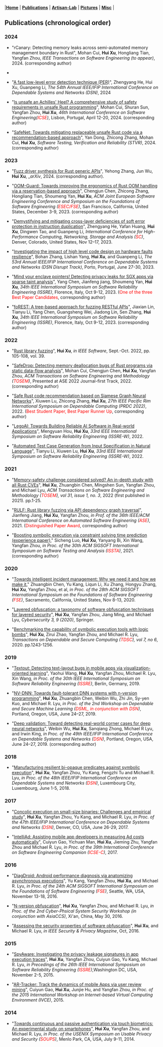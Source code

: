 |[<b>Home</b>](https://hxuhack.github.io/) | [<b>Publications</b>](../publication/list) | [<b>Artisan-Lab</b>](../lab/page) | [<b>Pictures</b>](../photo/page) | [<b>Misc</b>](../misc/list) |

## Publications (chronological order)

### 2024

- "rCanary: Detecting memory leaks across semi-automated memory management boundary in Rust", Mohan Cui, **Hui Xu**, Hongliang Tian, Yangfan Zhou, _IEEE Transactions on Software Engineering (to appear)_, 2024. (corresponding author)
- 
- "[A fast low-level error detection technique (PER)]()", Zhengyang He, Hui Xu, Guanpeng Li, _The 54th Annual IEEE/IFIP International Conference on Dependable Systems and Networks (DSN)_, 2024

- "[Is unsafe an Achilles' Heel? A comprehensive study of safety requirements in unsafe Rust programming](https://arxiv.org/pdf/2308.04785)", Mohan Cui, Shuran Sun, Yangfan Zhou, **Hui Xu**, _46th International Conference on Software Engineering(<span style="color: red">ICSE</span>)_, Lisbon, Portugal, April 12-20, 2024. (corresponding author) 

- "[SafeNet: Towards mitigating replaceable unsafe Rust code via a recommendation-based approach]()", Yan Dong, Zhicong Zhang, Mohan Cui, **Hui Xu**, _Software Testing, Verification and Reliability (STVR)_, 2024. (corresponding author) 

### 2023

- "[Fuzz driver synthesis for Rust generic APIs](https://arxiv.org/abs/2312.10676)", Yehong Zhang, Jun Wu, **Hui Xu**, __arXiv_, 2024. (corresponding author).

- "[OOM-Guard: Towards improving the ergonomics of Rust OOM handling via a reservation-based approach](https://dl.acm.org/doi/10.1145/3611643.3616303)", Chengjun Chen, Zhicong Zhang, Hongliang Tian, Shoumeng Yan, **Hui Xu**, _ACM Joint European Software Engineering Conference and Symposium on the Foundations of Software Engineering (<span style="color: red">ESEC/FSE</span>)_, San Francisco, California, United States, December 3-9, 2023. (corresponding author)

- "[Demystifying and mitigating cross-layer deficiencies of soft error protection in instruction duplication](https://cgi.luddy.indiana.edu/~ditao/paper/SC23-SDC.pdf)", Zhengyang He, Yafan Huang, **Hui Xu**, Dingwen Tao, and Guanpeng Li, _International Conference for High-Performance Computing, Networking, Storage and Analysis (<span style="color: red">SC</span>)_, Denver, Colorado, United States, Nov 12–17, 2023.

- "[Investigating the impact of high level code design on hardware faults resilience](https://ieeexplore.ieee.org/document/10206895/)", Bohan Zhang, Lishan Yang, **Hui Xu**, and Guanpeng Li, _The 53rd Annual IEEE/IFIP International Conference on Dependable Systems and Networks (DSN Disrupt Track)_, Porto, Portugal, June 27-30, 2023.

- "[Mind your enclave pointers! Detecting privacy leaks for SGX apps via sparse taint analysis](https://www.computer.org/csdl/proceedings-article/issre/2023/159400a024/1RKjmFtagmc)", Yang Chen, Jianfeng jiang, Shoumeng Yan, **Hui Xu**, _34th IEEE International Symposium on Software Reliability Engineering (ISSRE)_, Florence, Italy, Oct 9-12, 2023. (<span style="color: red">One of the three Best Paper Candidates</span>, corresponding author)

- "[foREST: A tree-based approach for fuzzing RESTful APIs](https://www.computer.org/csdl/proceedings-article/issre/2023/159400a695/1RKjn2C2ySk)", Jiaxian Lin, Tianyu Li, Yang Chen, Guangsheng Wei, Jiadong Lin, Sen Zhang, **Hui Xu**, _34th IEEE International Symposium on Software Reliability Engineering (ISSRE)_, Florence, Italy, Oct 9-12, 2023. (corresponding author)

### 2022

- "[Rust library fuzzing](https://doi.ieeecomputersociety.org/10.1109/MS.2022.3176657)", **Hui Xu**, _in IEEE Software_, Sept.-Oct. 2022, pp. 105-108, vol. 39.

- "[SafeDrop: Detecting memory deallocation bugs of Rust programs via static data-flow analysis](https://dl.acm.org/doi/10.1145/3542948)", Mohan Cui, Chengjun Chen, **Hui Xu**, Yangfan Zhou, _ACM Transactions on Software Engineering and Methodology (<span style="color: red">TOSEM</span>)_, Presented at ASE 2022 Journal-first Track, 2022. (corresponding author)

- "[Safe Rust code recommendation based on Siamese Graph Neural Networks](https://ieeexplore.ieee.org/document/10027825/)", Xiuwen Lu, Zhicong Zhang, **Hui Xu**, _27th IEEE Pacific Rim International Symposium on Dependable Computing (PRDC 2022)_, 2022. (<span style="color: red">Best Student Paper, Best Paper Runner Up</span>, corresponding author)

- "[LegoAI: Towards Building Reliable AI Software in Real-world Applications](https://ieeexplore.ieee.org/document/9985079/)", Mengyuan Hou, **Hui Xu**,  _33rd IEEE International Symposium on Software Reliability Engineering (ISSRE-W)_, 2022. 

- "[Automated Test Case Generation from Input Specification in Natural Language](https://ieeexplore.ieee.org/document/9985163)", Tianyu Li, Xiuwen Lu, **Hui Xu**,  _33rd IEEE International Symposium on Software Reliability Engineering (ISSRE-W)_, 2022. 

### 2021

- "[Memory-safety challenge considered solved? An in-depth study with all Rust CVEs](https://dl.acm.org/doi/10.1145/3466642)", **Hui Xu**, Zhuangbin Chen, Mingshen Sun, Yangfan Zhou, and Michael Lyu, _ACM Transactions on Software Engineering and Methodology (<span style="color: red">TOSEM</span>), vol 31, issue 1, no. 3_, 2022 (first published in 2021). pp.1-25.

- "[RULF: Rust library fuzzing via API dependency graph traversal](https://ieeexplore.ieee.org/abstract/document/9678813)", Jianfeng Jiang, **Hui Xu**, Yangfan Zhou, _in Prof. of the 36th IEEE/ACM International Conference on Automated Software Engineering (<span style="color: red">ASE</span>)_, 2021. (<span style="color: red">Distinguished Paper Award</span>, corresponding author)

- "[Boosting symbolic execution via constraint solving time prediction (experience paper)](https://dl.acm.org/doi/10.1145/3460319.3464813)," Sicheng Luo, **Hui Xu**, Yanyang Bi, Xin Wang, Yangfan Zhou, _in Proc. of the 30th ACM SIGSOFT International Symposium on Software Testing and Analysis (<span style="color: red">ISSTA</span>)_, 2021. (corresponding author)

### 2020

- "[Towards intelligent incident management: Why we need it and how we make it](https://dl.acm.org/doi/abs/10.1145/3368089.3417055)," Zhuangbin Chen, Yu Kang, Liqun Li, Xu Zhang, Hongyu Zhang, **Hui Xu**, Yangfan Zhou, et al, _in Proc. of the 28th ACM SIGSOFT International Symposium on the Foundations of Software Engineering (<span style="color: red">FSE</span>)_, Sacramento, California, United States, Nov 8-13, 2020.

- "[Layered obfuscation: a taxonomy of software obfuscation techniques for layered security](https://cybersecurity.springeropen.com/articles/10.1186/s42400-020-00049-3)", **Hui Xu**, Yangfan Zhou, Jiang Ming, and Michael Lyu, _Cybersecurity 3, 9 (2020)_, Springer. 

- "[Benchmarking the capability of symbolic execution tools with logic bombs](https://ieeexplore.ieee.org/document/8443109)", **Hui Xu**, Zirui Zhao, Yangfan Zhou, and Michael R. Lyu, _Transactions on Dependable and Secure Computing (<span style="color: red">TDSC</span>), vol 7, no 6_, 2020. pp.1243-1256.  

### 2019

- "[Textout: Detecting text-layout bugs in mobile apps via visualization-oriented learning](https://ieeexplore.ieee.org/document/8987514)", Yaohui Wang, **Hui Xu**, Yangfan Zhou, Michael R. Lyu, Xin Wang, _in Proc. of the 30th IEEE International Symposium on Software Reliability Engineering (<span style="color: red">ISSRE</span>)_, Berlin, Germany, 2019.

- "[NV-DNN: Towards fault-tolerant DNN systems with n-version programming](https://ieeexplore.ieee.org/document/8806007)", **Hui Xu**, Zhuangbin Chen, Weibin Wu, Zhi Jin, Sy-yen Kuo, and Michael R. Lyu, _in Proc. of the 2nd Workshop on Dependable and Secure Machine Learning (<span style="color: red">DSML, in conjunction with DSN</span>)_, Portland, Oregon, USA, June 24–27, 2019. 

- "[Deep validation: Toward detecting real-world corner cases for deep neural networks](https://ieeexplore.ieee.org/document/8809533)", Weibin Wu, **Hui Xu**, Sanqiang Zhong, Michael R Lyu, and Irwin King, _in Proc. of the 49th IEEE/IFIP International Conference on Dependable Systems and Networks (<span style="color: red">DSN</span>)_, Portland, Oregon, USA, June 24–27, 2019. (corresponding author)

### 2018

- "[Manufacturing resilient bi-opaque predicates against symbolic execution](https://ieeexplore.ieee.org/document/8416525)", **Hui Xu**, Yangfan Zhou, Yu Kang, Fengzhi Tu and Michael R. Lyu, _in Proc. of the 48th IEEE/IFIP International Conference on Dependable Systems and Networks (<span style="color: red">DSN</span>)_, Luxembourg City, Luxembourg, June 1-5, 2018. 

### 2017

- "[Concolic execution on small-size binaries: Challenges and empirical study](https://ieeexplore.ieee.org/document/8023121)", **Hui Xu**, Yangfan Zhou, Yu Kang, and Michael R. Lyu, _in Proc. of the 47th IEEE/IFIP International Conference on Dependable Systems and Networks (<span style="color: red">DSN</span>)_, Denver, CO, USA, June 26-29, 2017. 

- "[IntelliAd: Assisting mobile app developers in measuring Ad costs automatically](https://ieeexplore.ieee.org/document/7965321)", Cuiyun Gao, Yichuan Man, **Hui Xu**, Jieming Zhu, Yangfan Zhou and Michael R. Lyu, _in Proc. of the 39th International Conference on Software Engineering Companion (<span style="color: red">ICSE-C</span>)_, 2017. 

### 2016

- "[DiagDroid: Android performance diagnosis via anatomizing asynchronous executions](https://dl.acm.org/doi/10.1145/2950290.2950316)", Yu Kang, Yangfan Zhou, **Hui Xu**, and Michael R. Lyu, _in Proc. of the 24th ACM SIGSOFT International Symposium on the Foundations of Software Engineering (<span style="color: red">FSE</span>)_, Seattle, WA, USA, November 13-18, 2016. 

- "[N-version obfuscation](https://dl.acm.org/doi/10.1145/2899015.2899026)", **Hui Xu**, Yangfan Zhou, and Michael R. Lyu, _in Proc. of the 2nd Cyber-Phsical System Security Workshop (in conjunction with AsiaCCS)_, Xi'an, China, May 30, 2016. 

- "[Assessing the security properties of software obfuscation](https://ieeexplore.ieee.org/document/7676195)", **Hui Xu**, and Michael R. Lyu, _in IEEE Security & Privacy Magazine_, Oct, 2016. 

### 2015

- "[SpyAware: Investigating the privacy leakage signatures in app execution traces](https://ieeexplore.ieee.org/abstract/document/7381828)", **Hui Xu**, Yangfan Zhou, Cuiyun Gao, Yu Kang, Michael R. Lyu, _in Precedings of the 26th IEEE International Symposium on Software Reliability Engineering (<span style="color: red">ISSRE</span>)_,Washington DC, USA, November 2-5, 2015. 

- "[AR-Tracker: Track the dynamics of mobile Apps via user review mining](https://ieeexplore.ieee.org/document/7133542)", Cuiyun Gao, **Hui Xu**, Junjie Hu, and Yangfan Zhou, _in Proc. of the 2015 International Workshop on Internet-based Virtual Computing Environment (IVCE)_, 2015. 

### 2014

- "[Towards continuous and passive authentication via touch biometrics: An experimental study on smartphones](https://www.usenix.org/conference/soups2014/proceedings/presentation/xu)", **Hui Xu**, Yangfan Zhou, and Michael R. Lyu, _in Proc. of the USENIX Symposium on Usable Privacy and Security (<span style="color: red">SOUPS</span>)_, Menlo Park, CA, USA, July 9-11, 2014.
